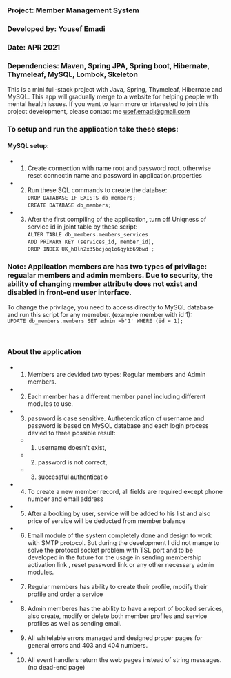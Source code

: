 

 ### Project: Member Management System
 ### Developed by: Yousef Emadi
 ### Date: APR 2021
 ### Dependencies: Maven, Spring JPA, Spring boot, Hibernate, Thymeleaf, MySQL, Lombok, Skeleton 
 
This is a mini full-stack project with Java, Spring, Thymeleaf, Hibernate and MySQL. This app will gradually merge to a website for helping people with mental health issues.
If you want to learn more or interested to join this project development, please contact me usef.emadi@gmail.com

### To setup and run the application take these steps:
#### MySQL setup:
- 1. Create connection with name root and password root. otherwise reset connectin name and password in application.properties 

- 2. Run these SQL commands to create the databse:<br/>
`DROP DATABASE IF EXISTS db_members;` <br/>
`CREATE DATABASE db_members;` <br/>

- 3. After the first compiling of the application, turn off Uniqness of service id in joint table by these script:<br/>
`ALTER TABLE db_members.members_services ` <br/>
`ADD PRIMARY KEY (services_id, member_id),` <br/>
`DROP INDEX UK_h8ln2x35bcjoq1o6qykb69bwd ;` <br/>

### Note: Application members are has two types of privilage: regualar members and admin members. Due to security, the ability of changing member attribute does not exist and disabled in front-end user interface. 
To change the privilage, you need to access directly to MySQL database and run this script for any memeber. (example member with id 1): <br/>
`UPDATE db_members.members SET admin =b'1' WHERE (id = 1);` <br/>

<br/>

### About the application 
- 1. Members are devided two types: Regular members and Admin members.
- 2. Each member has a different member panel including different modules to use.
- 3. password is case sensitive. Authetentication of username and password is based on MySQL database and each login process devied to three possible result: 
    - 1. username doesn't exist,
    - 2. password is not correct, 
    - 3. successful authenticatio
- 4. To create a new member record, all fields are required except phone number and email address
- 5. After a booking by user, service will be added to his list and also price of service will be deducted from member balance
- 6. Email module of the system completely done and design to work with SMTP protocol. But during the development I did not mange to solve the protocol socket problem with TSL port and to be developed in the future for the usage in sending membership activation link , reset password link or any other necessary admin modules.
- 7. Regular members has ability to create their profile, modify their profile and order a service
- 8. Admin memberes has the ability to have a report of booked services, also create, modify or delete both member profiles and service profiles as well as sending email.
- 9. All whitelable errors managed and designed proper pages for general errors and 403 and 404 numbers.
- 10. All event handlers return the web pages instead of string messages. (no dead-end page)

